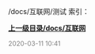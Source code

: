 /docs/互联网/测试 索引：


**[上一级目录/docs/互联网](/docs/互联网/index.md)**


<font size=2 color='grey'> 2020-03-11 10:41 </font>